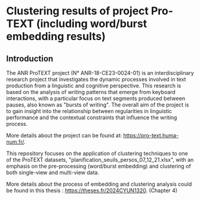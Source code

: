 # Clustering results of project Pro-TEXT (including word/burst embedding results)

## Introduction

The ANR ProTEXT project (N° ANR-18-CE23-0024-01) is an interdisciplinary research project that investigates the dynamic processes involved in text production from a linguistic and cognitive perspective. This research is based on the analysis of writing patterns that emerge from keyboard interactions, with a particular focus on text segments produced between pauses, also known as "bursts of writing". The overall aim of the project is to gain insight into the relationship between regularities in linguistic performance and the contextual constraints that influence the writing process.

More details about the project can be found at: https://pro-text.huma-num.fr/.

This repository focuses on the application of clustering techniques to one of the ProTEXT datasets, "planification_seuils_persos_07_12_21.xlsx", with an emphasis on the pre-processing (word/burst embedding) and clustering of both single-view and multi-view data.

More details about the process of embedding and clustering analysis could be found in this thesis : https://theses.fr/2024CYUN1320. (Chapter 4)
